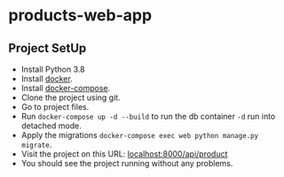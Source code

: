 # products-web-app

## Project SetUp

- Install Python 3.8
- Install [docker](https://www.docker.com/products/docker-desktop).
- Install [docker-compose](https://docs.docker.com/compose/).
- Clone the project using git.
- Go to project files.
- Run `docker-compose up -d --build` to run the db container `-d` run into detached mode.
- Apply the migrations `docker-compose exec web python manage.py migrate`.
- Visit the project on this URL: [localhost:8000/api/product](http://localhost:8000/api/product)
- You should see the project running without any problems.
